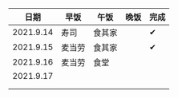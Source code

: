 

| 日期      | 早饭   | 午饭   | 晚饭 | 完成 |
| --------- | ------ | ------ | ---- | ---- |
| 2021.9.14 | 寿司   | 食其家 |      | ✔    |
| 2021.9.15 | 麦当劳 | 食其家 |      | ✔    |
| 2021.9.16 | 麦当劳 | 食堂   |      |      |
| 2021.9.17 |        |        |      |      |
|           |        |        |      |      |
|           |        |        |      |      |

